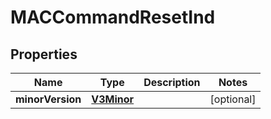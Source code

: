 
# MACCommandResetInd

## Properties
Name | Type | Description | Notes
------------ | ------------- | ------------- | -------------
**minorVersion** | [**V3Minor**](V3Minor.md) |  |  [optional]



